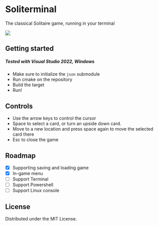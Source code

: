 # Soliterminal
The classical Solitaire game, running in your terminal

![](screen.png)

## Getting started
##### Tested with Visual Studio 2022, Windows

* Make sure to initialize the `json` submodule
* Run cmake on the repository
* Build the target
* Run!

## Controls
* Use the arrow keys to control the cursor
* Space to select a card, or turn an upside down card. 
* Move to a new location and press space again to move the selected card there
* Esc to close the game

## Roadmap
- [x] Supporting saving and loading game
- [x] In-game menu
- [ ] Support Terminal
- [ ] Support Powershell
- [ ] Support Linux console

## License
Distributed under the MIT License.
